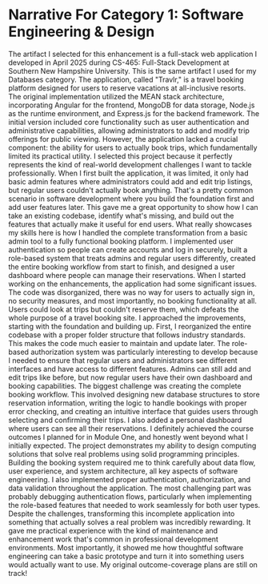 # Narrative For Category 1: Software Engineering & Design

The artifact I selected for this enhancement is a full-stack web application I developed in
April 2025 during CS-465: Full-Stack Development at Southern New Hampshire University.
This is the same artifact I used for my Databases category. The application, called "Travlr," is a
travel booking platform designed for users to reserve vacations at all-inclusive resorts. The
original implementation utilized the MEAN stack architecture, incorporating Angular for the
frontend, MongoDB for data storage, Node.js as the runtime environment, and Express.js for the
backend framework. The initial version included core functionality such as user authentication
and administrative capabilities, allowing administrators to add and modify trip offerings for
public viewing. However, the application lacked a crucial component: the ability for users to
actually book trips, which fundamentally limited its practical utility.
I selected this project because it perfectly represents the kind of real-world development
challenges I want to tackle professionally. When I first built the application, it was limited, it
only had basic admin features where administrators could add and edit trip listings, but regular
users couldn't actually book anything. That's a pretty common scenario in software development
where you build the foundation first and add user features later. This gave me a great opportunity
to show how I can take an existing codebase, identify what's missing, and build out the features
that actually make it useful for end users. What really showcases my skills here is how I handled
the complete transformation from a basic admin tool to a fully functional booking platform. I
implemented user authentication so people can create accounts and log in securely, built a
role-based system that treats admins and regular users differently, created the entire booking
workflow from start to finish, and designed a user dashboard where people can manage their
reservations.
When I started working on the enhancements, the application had some significant issues.
The code was disorganized, there was no way for users to actually sign in, no security measures,
and most importantly, no booking functionality at all. Users could look at trips but couldn't
reserve them, which defeats the whole purpose of a travel booking site. I approached the
improvements, starting with the foundation and building up. First, I reorganized the entire
codebase with a proper folder structure that follows industry standards. This makes the code
much easier to maintain and update later. The role-based authorization system was particularly
interesting to develop because I needed to ensure that regular users and administrators see
different interfaces and have access to different features. Admins can still add and edit trips like
before, but now regular users have their own dashboard and booking capabilities. The biggest
challenge was creating the complete booking workflow. This involved designing new database
structures to store reservation information, writing the logic to handle bookings with proper error
checking, and creating an intuitive interface that guides users through selecting and confirming
their trips. I also added a personal dashboard where users can see all their reservations.
I definitely achieved the course outcomes I planned for in Module One, and honestly
went beyond what I initially expected. The project demonstrates my ability to design computing
solutions that solve real problems using solid programming principles. Building the booking
system required me to think carefully about data flow, user experience, and system architecture,
all key aspects of software engineering. I also implemented proper authentication, authorization,
and data validation throughout the application. The most challenging part was probably
debugging authentication flows, particularly when implementing the role-based features that
needed to work seamlessly for both user types. Despite the challenges, transforming this
incomplete application into something that actually solves a real problem was incredibly
rewarding. It gave me practical experience with the kind of maintenance and enhancement work
that's common in professional development environments. Most importantly, it showed me how
thoughtful software engineering can take a basic prototype and turn it into something users
would actually want to use. My original outcome-coverage plans are still on track!